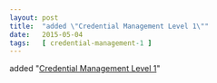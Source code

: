 ```yaml
---
layout: post
title:  "added \"Credential Management Level 1\""
date:   2015-05-04
tags:   [ credential-management-1 ]
---
```


added "[Credential Management Level 1](/spec/credential-management-1)"

